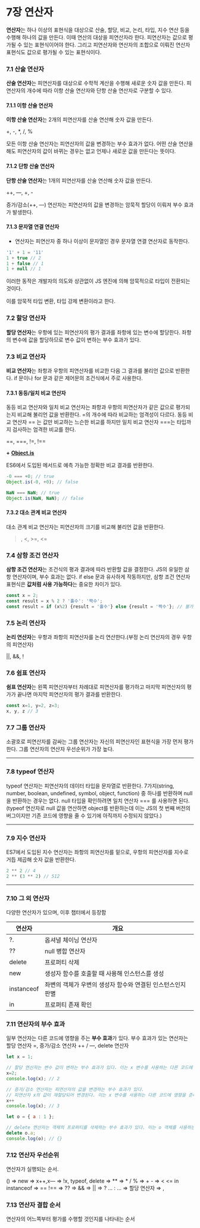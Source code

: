 # 7장 연산자

**연산자**는 하나 이상의 표현식을 대상으로 산술, 할당, 비교, 논리, 타입, 지수 연산 등을 수행해 하나의 값을 만든다. 이때 연산의 대상을 피연산자라 한다. 피연산자는 값으로 평가될 수 있는 표현식이어야 한다. 그리고 피연산자와 연산자의 조합으로 이뤄진 연산자 표현식도 값으로 평가될 수 있는 표현식이다.



### 7.1 산술 연산자

**산술 연산자**는 피연산자를 대상으로 수학적 계산을 수행해 새로운 숫자 값을 만든다. 피연산자의 개수에 따라 이항 산술 연산자와 단항 산술 연산자로 구분할 수 있다.

#### 7.1.1 이항 산술 연산자

**이항 산술 연산자**는 2개의 피연산자를 산술 연산해 숫자 값을 만든다.

\+, -, \*, /, %

모든 이항 산술 연산자는 피연산자의 값을 변경하는 부수 효과가 없다. 어떤 산술 연산을 해도 피연산자의 값이 바뀌는 경우는 없고 언제나 새로운 값을 만든다는 뜻이다.

#### 7.1.2 단항 산술 연산자

**단항 산술 연산자**는 1개의 피연산자를 산술 연산해 숫자 값을 만든다.

\++, —, +, -

증가/감소(++, —) 연산자는 피연산자의 값을 변경하는 암묵적 할당이 이뤄져 부수 효과가 발생한다.

#### 7.1.3 문자열 연결 연산자

* 연산자는 피연산자 중 하나 이상이 문자열인 경우 문자열 연결 연산자로 동작한다.

```jsx
'1' + 1 = '11'
1 + true // 2
1 + false // 1
1 + null // 1
```

이러한 동작은 개발자의 의도와 상관없이 JS 엔진에 의해 암묵적으로 타입이 전환되는 것이다.

이를 암묵적 타입 변환, 타입 강제 변환이라고 한다.



### 7.2 할당 연산자

**할당 연산자**는 우항에 있는 피연산자의 평가 결과를 좌항에 있는 변수에 할당한다. 좌항의 변수에 값을 할당하므로 변수 값이 변하는 부수 효과가 있다.



### 7.3 비교 연산자

**비교 연산자**는 좌항과 우항의 피연산자를 비교한 다음 그 결과를 불리언 값으로 반환한다. if 문이나 for 문과 같은 제어문의 조건식에서 주로 사용한다.

#### 7.3.1 동등/일치 비교 연산자

동등 비교 연산자와 일치 비교 연산자는 좌항과 우항의 피연산자가 같은 값으로 평가되는지 비교해 불리언 값을 반환한다. =의 개수에 따라 비교하는 엄격성이 다르다. 동등 비교 연산자 == 는 값만 비교하는 느슨한 비교를 하지만 일치 비교 연산자 ===는 타입까지 검사하는 엄격한 비교를 한다.

\==, ===, !=, !==

**+** [**Object.is**](http://object.is)

ES6에서 도입된 메서드로 예측 가능한 정확한 비교 결과를 반환한다.

```jsx
-0 === +0; // true
Object.is(-0, +0); // false

NaN === NaN; // true
Object.is(NaN, NaN); // false
```

#### 7.3.2 대소 관계 비교 연산자

대소 관계 비교 연산자는 피연산자의 크기를 비교해 불리언 값을 반환한다.

> , <, >=, <=



### 7.4 삼항 조건 연산자

**삼항 조건 연산자**는 조건식의 평과 결과에 따라 반환할 값을 결정한다. JS의 유일한 삼항 연산자이며, 부수 효과는 없다. if else 문과 유사하게 작동하지만, 삼항 조건 연산자 표현식은 **값처럼 사용 가능하다**는 중요한 차이가 있다.

```jsx
const x = 2;
const result = x % 2 ? '홀수': '짝수';
const result = if (x%2) {result = '홀수'} else {result = '짝수'}; // 불가능
```



### 7.5 논리 연산자

**논리 연산자**는 우항과 좌항의 피연산자를 논리 연산한다.(부정 논리 연산자의 경우 우항의 피연산자)

||, &&, !



### 7.6 쉼표 연산자

**쉼표 연산자**는 왼쪽 피연산자부터 차례대로 피연산자를 평가하고 마지막 피연산자의 평가가 끝나면 마지막 피연산자의 평가 결과를 반환한다.

```jsx
const x=1, y=2, z=3;
x, y, z // 3
```



### 7.7 그룹 연산자

소괄호로 피연산자를 감싸는 그룹 연산자는 자신의 피연산자인 표현식을 가장 먼저 평가한다. 그룹 연산자의 연산자 우선순위가 가장 높다.

***

### 7.8 typeof 연산자

typeof 연산자는 피연산자의 데이터 타입을 문자열로 반환한다. 7가지(string, number, boolean, undefined, symbol, object, function) 중 하나를 반환하며 null 을 반환하는 경우는 없다. null 타입을 확인하려면 일치 연산자 === 를 사용하면 된다. (typeof 연산자로 null 값을 연산하면 object를 반환하는데 이는 JS의 첫 번째 버전의 버그이지만 기존 코드에 영향을 줄 수 있기에 아직까지 수정되지 않았다.)

***

### 7.9 지수 연산자

ES7에서 도입된 지수 연산자는 좌항의 피연산자를 밑으로, 우항의 피연산자를 지수로 거듭 제곱해 숫자 값을 반환한다.

```jsx
2 ** 2 // 4
2 ** (3 ** 2) // 512
```

***

### 7.10 그 외 연산자

다양한 연산자가 있으며, 이후 챕터에서 등장함

| 연산자        | 개요                                |
| ---------- | --------------------------------- |
| ?.         | 옵셔녈 체이닝 연산자                       |
| ??         | null 병합 연산자                       |
| delete     | 프로퍼티 삭제                           |
| new        | 생성자 함수를 호출할 때 사용해 인스턴스를 생성        |
| instanceof | 좌변의 객체가 우변의 생성자 함수와 연결된 인스턴스인지 판별 |
| in         | 프로퍼티 존재 확인                        |



### 7.11 연산자의 부수 효과

일부 연산자는 다른 코드에 영향을 주는 **부수 효과**가 있다. 부수 효과가 있는 연산자는 할당 연산자 =, 증가/감소 연산자 ++ / —, delete 연산자

```jsx
let x = 1;

// 할당 연산자는 변수 값이 변하는 부수 효과가 있다. 이는 x 변수를 사용하는 다른 코드에 영향을 준다.
x=2;
console.log(x); // 2

// 증가/감소 연산자는 피연산자의 값을 변경하는 부수 효과가 있다.
// 피연산자 x의 값이 재할당되어 변경된다. 이는 x 변수를 사용하는 다른 코드에 영향을 준다.
x++
console.log(x); // 3

let o = { a : 1 };

// delete 연산자는 객체의 프로퍼티를 삭제하는 부수 효과가 있다. 이는 o 객체를 사용하는 다른 코드에 영향을 준다.
delete o.a;
console.log(o); // {}
```



### 7.12 연산자 우선순위

연산자가 실행되는 순서.

() ⇒ new ⇒ x++,x— ⇒ !x, typeof, delete ⇒ \*\* ⇒ \* / % ⇒ + - ⇒ < <= in instanceof ⇒ == !== ⇒ ?? ⇒ && ⇒ || ⇒ ? … : … ⇒ 할당 연산자 ⇒ ,



### 7.13 연산자 결합 순서

연산자의 어느쪽부터 평가를 수행할 것인지를 나타내는 순서
